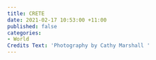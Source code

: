 ```yaml
---
title: CRETE
date: 2021-02-17 10:53:00 +11:00
published: false
categories:
- World
Credits Text: 'Photography by Cathy Marshall '
---
```


